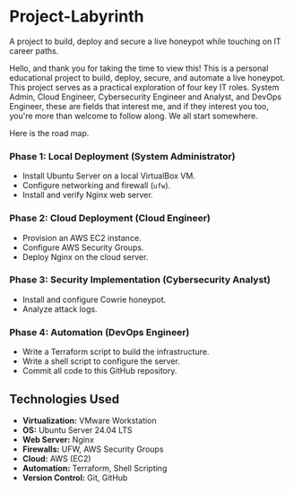 # Project-Labyrinth
A project to build, deploy and secure a live honeypot while touching on IT career paths. 

Hello, and thank you for taking the time to view this! This is a personal educational project to build, deploy, secure, and automate a live honeypot. This project serves as a practical exploration of four key IT roles. System Admin, Cloud Engineer, Cybersecurity Engineer and Analyst, and DevOps Engineer, these are fields that interest me, and if they interest you too, you're more than welcome to follow along. We all start somewhere. 

Here is the road map. 

### Phase 1: Local Deployment (System Administrator) 
- Install Ubuntu Server on a local VirtualBox VM.
- Configure networking and firewall (`ufw`).
- Install and verify Nginx web server.

### Phase 2: Cloud Deployment (Cloud Engineer) 
- Provision an AWS EC2 instance.
- Configure AWS Security Groups.
- Deploy Nginx on the cloud server.

### Phase 3: Security Implementation (Cybersecurity Analyst) 
- Install and configure Cowrie honeypot.
- Analyze attack logs.

### Phase 4: Automation (DevOps Engineer) 
- Write a Terraform script to build the infrastructure. 
- Write a shell script to configure the server.
- Commit all code to this GitHub repository.

## Technologies Used
* **Virtualization:** VMware Workstation
* **OS:** Ubuntu Server 24.04 LTS
* **Web Server:** Nginx
* **Firewalls:** UFW, AWS Security Groups
* **Cloud:** AWS (EC2)
* **Automation:** Terraform, Shell Scripting
* **Version Control:** Git, GitHub
